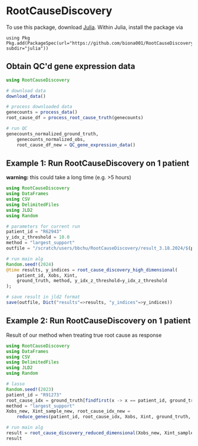# RootCauseDiscovery

To use this package, download [Julia](https://julialang.org/downloads/). Within Julia, install the package via
```
using Pkg
Pkg.add(PackageSpec(url="https://github.com/biona001/RootCauseDiscovery.git", subdir="julia"))
```

## Obtain QC'd gene expression data
```julia
using RootCauseDiscovery

# download data
download_data()

# process downloaded data
genecounts = process_data()
root_cause_df = process_root_cause_truth(genecounts)

# run QC
genecounts_normalized_ground_truth,
    genecounts_normalized_obs,
    root_cause_df_new = QC_gene_expression_data()
```

## Example 1: Run RootCauseDiscovery on 1 patient

**warning:** this could take a long time (e.g. >5 hours)

```julia
using RootCauseDiscovery
using DataFrames
using CSV
using DelimitedFiles
using JLD2
using Random

# parameters for current run
patient_id = "R62943"
y_idx_z_threshold = 10.0
method = "largest_support"
outfile = "/scratch/users/bbchu/RootCauseDiscovery/result_3.18.2024/$(patient_id).jld2"

# run main alg
Random.seed!(2024)
@time results, y_indices = root_cause_discovery_high_dimensional(
    patient_id, Xobs, Xint, 
    ground_truth, method, y_idx_z_threshold=y_idx_z_threshold
);

# save result in jld2 format
save(outfile, Dict("results"=>results, "y_indices"=>y_indices))
```

## Example 2: Run RootCauseDiscovery on 1 patient

Result of our method when treating true root cause as response

```julia
using RootCauseDiscovery
using DataFrames
using CSV
using DelimitedFiles
using JLD2
using Random

# lasso 
Random.seed!(2023)
patient_id = "R91273"
root_cause_idx = ground_truth[findfirst(x -> x == patient_id, ground_truth[!, "Patient ID"]), end]
method = "largest_support"
Xobs_new, Xint_sample_new, root_cause_idx_new = 
    reduce_genes(patient_id, root_cause_idx, Xobs, Xint, ground_truth, method)

# run main alg
result = root_cause_discovery_reduced_dimensional(Xobs_new, Xint_sample_new)
result
```
